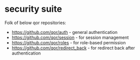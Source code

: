 # security suite

Folk of below qor repositories:

* https://github.com/qor/auth - general authentication
* https://github.com/qor/session - for session management
* https://github.com/qor/roles - for role-based permission
* https://github.com/qor/redirect_back - for redirect back after authentication
